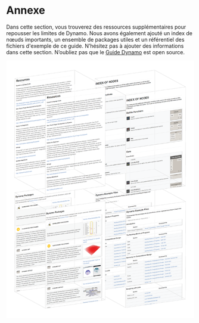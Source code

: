# Annexe

Dans cette section, vous trouverez des ressources supplémentaires pour repousser les limites de Dynamo. Nous avons également ajouté un index de nœuds importants, un ensemble de packages utiles et un référentiel des fichiers d'exemple de ce guide. N’hésitez pas à ajouter des informations dans cette section. N’oubliez pas que le [Guide Dynamo](https://github.com/DynamoDS/DynamoPrimer) est open source.

&#x20;

![](./images/a-cover.png)
